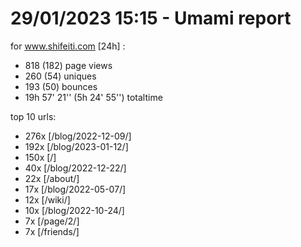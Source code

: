 # 29/01/2023 15:15 - Umami report
for www.shifeiti.com [24h] :

 - 818 (182) page views
 - 260 (54) uniques
 - 193 (50) bounces
 - 19h 57' 21'' (5h 24' 55'') totaltime


top 10 urls:
 - 276x [/blog/2022-12-09/]
 - 192x [/blog/2023-01-12/]
 - 150x [/]
 - 40x [/blog/2022-12-22/]
 - 22x [/about/]
 - 17x [/blog/2022-05-07/]
 - 12x [/wiki/]
 - 10x [/blog/2022-10-24/]
 - 7x [/page/2/]
 - 7x [/friends/]


